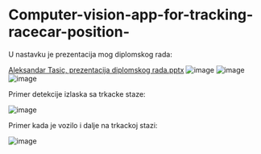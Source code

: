 # Computer-vision-app-for-tracking-racecar-position-

U nastavku je prezentacija mog diplomskog rada:

[Aleksandar Tasic, prezentacija diplomskog rada.pptx](https://github.com/tasicaca/Computer-vision-app-for-tracking-racecar-position-/files/14823389/Aleksandar.Tasic.prezentacija.diplomskog.rada.pptx)
![image](https://github.com/tasicaca/Computer-vision-app-for-tracking-racecar-position-/assets/96747833/e6d28720-5a10-45c3-a323-39452bf1ea68)
![image](https://github.com/tasicaca/Computer-vision-app-for-tracking-racecar-position-/assets/96747833/b58df18a-b69b-42e4-83ad-9f3ac5d9c37b)
![image](https://github.com/tasicaca/Computer-vision-app-for-tracking-racecar-position-/assets/96747833/d7a60049-bbb0-4e25-8d4e-7afb7293478f)

Primer detekcije izlaska sa trkacke staze:

![image](https://github.com/tasicaca/Computer-vision-app-for-tracking-racecar-position-/assets/96747833/5ec35950-6793-44e7-ab43-c35c48986682)

Primer kada je vozilo i dalje na trkackoj stazi:

![image](https://github.com/tasicaca/Computer-vision-app-for-tracking-racecar-position-/assets/96747833/d486afa5-0d12-410a-a663-3fe0abade8d0)



